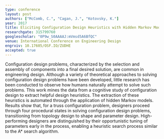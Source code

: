 ```yaml
---
type: conference
layout: post
authors: ["McComb, C.", "Cagan, J.", "Kotovsky, K."]
year: 2017
title: Eliciting Configuration Design Heuristics with Hidden Markov Models
researchgate: 315799760
googlescholar: "0P9w_S0AAAAJ:mVmsd5A6BfQC"
venue: International Conference on Engineering Design
engrxiv: 10.17605/OSF.IO/ZUDHE
accepted: true
---
```

Configuration design problems, characterized by the selection and assembly of components into a final desired solution, are common in engineering design. Although a variety of theoretical approaches to solving configuration design problems have been developed, little research has been conducted to observe how humans naturally attempt to solve such problems. This work mines the data from a cognitive study of configuration design to extract helpful design heuristics. The extraction of these heuristics is automated through the application of hidden Markov models. Results show that, for a truss configuration problem, designers proceed through four procedural states in solving configuration design problems, transitioning from topology design to shape and parameter design. High-performing designers are distinguished by their opportunistic tuning of parameters early in the process, enabling a heuristic search process similar to the A* search algorithm.
